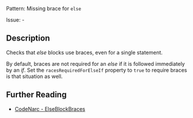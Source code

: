 Pattern: Missing brace for `else`

Issue: -

## Description

Checks that *else* blocks use braces, even for a single statement.

By default, braces are not required for an *else* if it is followed immediately by an *if*. Set the `racesRequiredForElseIf` property to `true` to require braces is that situation as well.

## Further Reading

* [CodeNarc - ElseBlockBraces](https://codenarc.github.io/CodeNarc/codenarc-rules-braces.html#elseblockbraces-rule)